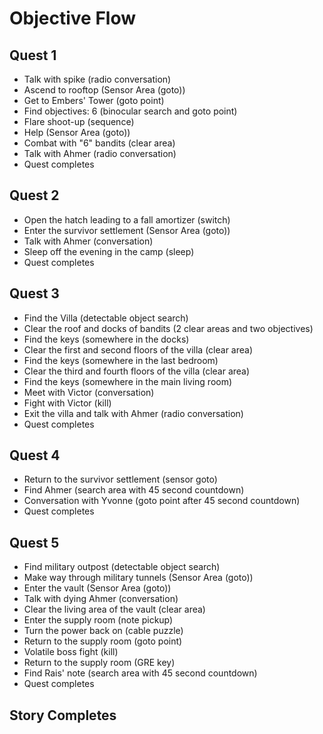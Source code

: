 # Objective Flow

## Quest 1
- Talk with spike (radio conversation)
- Ascend to rooftop (Sensor Area (goto))
- Get to Embers' Tower (goto point)
- Find objectives: 6 (binocular search and goto point)
- Flare shoot-up (sequence)
- Help (Sensor Area (goto))
- Combat with "6" bandits (clear area)
- Talk with Ahmer (radio conversation)
- Quest completes

## Quest 2
- Open the hatch leading to a fall amortizer (switch)
- Enter the survivor settlement (Sensor Area (goto))
- Talk with Ahmer (conversation)
- Sleep off the evening in the camp (sleep)
- Quest completes

## Quest 3
- Find the Villa (detectable object search)
- Clear the roof and docks of bandits (2 clear areas and two objectives)
- Find the keys (somewhere in the docks)
- Clear the first and second floors of the villa (clear area)
- Find the keys (somewhere in the last bedroom)
- Clear the third and fourth floors of the villa (clear area)
- Find the keys (somewhere in the main living room)
- Meet with Victor (conversation)
- Fight with Victor (kill)
- Exit the villa and talk with Ahmer (radio conversation)
- Quest completes

## Quest 4
- Return to the survivor settlement (sensor goto)
- Find Ahmer (search area with 45 second countdown)
- Conversation with Yvonne (goto point after 45 second countdown)
- Quest completes

## Quest 5
- Find military outpost (detectable object search)
- Make way through military tunnels (Sensor Area (goto))
- Enter the vault (Sensor Area (goto))
- Talk with dying Ahmer (conversation)
- Clear the living area of the vault (clear area)
- Enter the supply room (note pickup)
- Turn the power back on (cable puzzle)
- Return to the supply room (goto point)
- Volatile boss fight (kill)
- Return to the supply room (GRE key)
- Find Rais' note (search area with 45 second countdown)
- Quest completes

## Story Completes